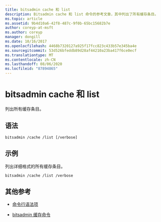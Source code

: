 ```yaml
---
title: bitsadmin cache 和 list
description: Bitsadmin cache 和 list 命令的参考文章，其中列出了所有缓存条目。
ms.topic: article
ms.assetid: 9b4d10a6-42f8-487c-9f0b-65bc15682b7e
author: coreyp-at-msft
ms.author: coreyp
manager: dongill
ms.date: 10/16/2017
ms.openlocfilehash: 4468b7320127a925f17fcc823c433b57e345ba4e
ms.sourcegitcommit: 53d526bfeddb89d28af44210a23ba417f6ce0ecf
ms.translationtype: MT
ms.contentlocale: zh-CN
ms.lasthandoff: 08/06/2020
ms.locfileid: "87894865"
---
```

# <a name="bitsadmin-cache-and-list"></a>bitsadmin cache 和 list

列出所有缓存条目。

## <a name="syntax"></a>语法

```
bitsadmin /cache /list [/verbose]
```

## <a name="examples"></a>示例

列出详细格式的所有缓存条目。

```
bitsadmin /cache /list /verbose
```

## <a name="additional-references"></a>其他参考

- [命令行语法项](command-line-syntax-key.md)

- [bitsadmin 缓存命令](bitsadmin-cache.md)
